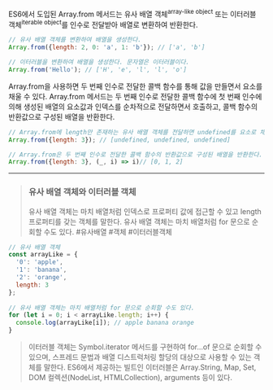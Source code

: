 ES6에서 도입된 Array.from 메서드는 유사 배열 객체<sup>array-like object</sup> 또는 이터러블 객체<sup>iterable object</sup>를 인수로 전달받아 배열로 변환하여 반환한다.

```javascript
// 유사 배열 객체를 변환하여 배열을 생성한다.
Array.from({length: 2, 0: 'a', 1: 'b'}); // ['a', 'b']

// 이터러블을 변환하여 배열을 생성한다. 문자열은 이터러블이다.
Array.from('Hello'); // ['H', 'e', 'l', 'l', 'o']
```

Array.from을 사용하면 두 번째 인수로 전달한 콜백 함수를 통해 값을 만들면서 요소를 채울 수 있다. Array.from 메서드는 두 번째 인수로 전달한 콜백 함수에 첫 번째 인수에 의해 생성된 배열의 요소값과 인덱스를 순차적으로 전달하면서 호출하고, 콜백 함수의 반환값으로 구성된 배열을 반환한다.

```javascript
// Array.from에 length만 존재하는 유사 배열 객체를 전달하면 undefined를 요소로 채운다.
Array.from({length: 3}); // [undefined, undefined, undefined]

// Array.from은 두 번째 인수로 전달한 콜백 함수의 반환값으로 구성된 배열을 반환한다.
Array.from({length: 3}, (_, i) => i)// [0, 1, 2]
```

---

> ### 유사 배열 객체와 이터러블 객체
> 유사 배열 객체는 마치 배열처럼 인덱스로 프로퍼티 값에 접근할 수 있고 length 프로퍼티를 갖는 객체를 말한다. 
> 유사 배열 객체는 마치 배열처럼 for 문으로 순회할 수도 있다.
> #유사배열 #객체 #이터러블객체
> 
```javascript
// 유사 배열 객체  
const arrayLike = {  
  '0': 'apple',  
  '1': 'banana',  
  '2': 'orange',  
  length: 3  
};  
  
// 유사 배열 객체는 마치 배열처럼 for 문으로 순회할 수도 있다.  
for (let i = 0; i < arrayLike.length; i++) {  
  console.log(arrayLike[i]); // apple banana orange  
}
```
>
> 이터러블 객체는 Symbol.iterator 메서드를 구현하여 for...of 문으로 순회할 수 있으며, 스프레드 문법과 배열 디스트럭처링 할당의 대상으로 사용할 수 있는 객체를 말한다. ES6에서 제공하는 빌트인 이터러블은 Array.String, Map, Set, DOM 컬렉션(NodeList, HTMLCollection), arguments 등이 있다.


